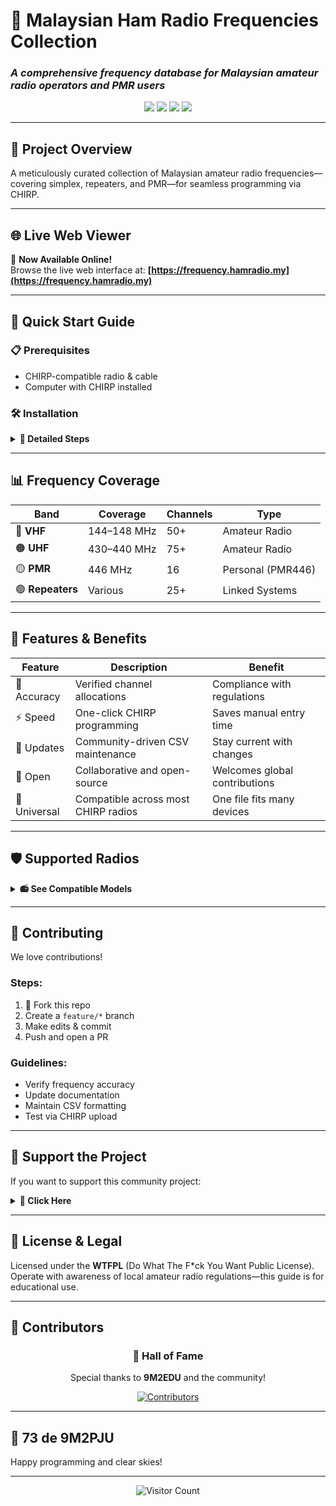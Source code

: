# 📡 Malaysian Ham Radio Frequencies Collection  
### *A comprehensive frequency database for Malaysian amateur radio operators and PMR users*

<p align="center">
  <img src="https://img.shields.io/badge/Ham%20Radio-9M2PJU-red?style=for-the-badge&logo=radio&logoColor=white"/>
  <img src="https://img.shields.io/badge/Malaysia-🇲🇾-blue?style=for-the-badge"/>
  <img src="https://img.shields.io/badge/CHIRP-Compatible-green?style=for-the-badge&logo=github&logoColor=white"/>
  <img src="https://img.shields.io/badge/License-WTFPL-brightgreen?style=for-the-badge"/>
</p>

---

## 🎯 Project Overview

A meticulously curated collection of Malaysian amateur radio frequencies—covering simplex, repeaters, and PMR—for seamless programming via CHIRP.

---

## 🌐 Live Web Viewer

📡 **Now Available Online!**  
Browse the live web interface at: **[https://frequency.hamradio.my](https://frequency.hamradio.my)**

---

## 🚀 Quick Start Guide

### 📋 Prerequisites
- CHIRP-compatible radio & cable
- Computer with CHIRP installed

### 🛠 Installation

<details><summary><b>🔽 Detailed Steps</b></summary>

1. Clone or download CSV files:

   ```bash
   git clone https://github.com/9M2PJU/Malaysian-Ham-Radio-Frequencies.git
   ```

2. Install CHIRP from [chirp.danplanet.com](https://chirp.danplanet.com).

3. Connect and power on your radio via cable.

4. Use CHIRP to import CSV and then upload frequencies to your device.

</details>

---

## 📊 Frequency Coverage

<div align="center">

| **Band**       | **Coverage**   | **Channels** | **Type**           |
|----------------|----------------|--------------|--------------------|
| 🔴 **VHF**     | 144–148 MHz    | 50+          | Amateur Radio      |
| 🟠 **UHF**     | 430–440 MHz    | 75+          | Amateur Radio      |
| 🟡 **PMR**     | 446 MHz        | 16           | Personal (PMR446)  |
| 🟢 **Repeaters** | Various       | 25+          | Linked Systems     |

</div>

---

## 🎨 Features & Benefits

| Feature     | Description                           | Benefit                      |
|-------------|---------------------------------------|------------------------------|
| 🎯 Accuracy | Verified channel allocations          | Compliance with regulations  |
| ⚡ Speed    | One-click CHIRP programming           | Saves manual entry time     |
| 🔄 Updates  | Community-driven CSV maintenance      | Stay current with changes   |
| 🤝 Open     | Collaborative and open-source         | Welcomes global contributions |
| 📱 Universal| Compatible across most CHIRP radios   | One file fits many devices  |

---

## 🛡️ Supported Radios

<details><summary><b>📻 See Compatible Models</b></summary>

Including—but not limited to:
- Baofeng UV‑5R series
- Yaesu FT series
- Icom IC series
- Kenwood TH series
- Wouxun KG series

*Refer to the [CHIRP Supported Radios list](https://chirp.danplanet.com/projects/chirp/wiki/Supported_Radios)*

</details>

---

## 🤝 Contributing

We love contributions!

### Steps:
1. 🍴 Fork this repo  
2. Create a `feature/*` branch  
3. Make edits & commit  
4. Push and open a PR  

### Guidelines:
- Verify frequency accuracy  
- Update documentation  
- Maintain CSV formatting  
- Test via CHIRP upload  

---

## 💖 Support the Project

If you want to support this community project:

<details>
<summary><b>📸 Click Here</b></summary>

<div align="center">
<a href="https://drive.google.com/file/d/1lf1zgIN1Kx5cduZM79n3boGDJQ68uSJ_/view" target="_blank">
  <img src="https://drive.google.com/thumbnail?id=1lf1zgIN1Kx5cduZM79n3boGDJQ68uSJ_&sz=w1000" alt="Support Image" width="250">
</a>
</div>

</details>

---

## 📄 License & Legal

Licensed under the **WTFPL** (Do What The F\*ck You Want Public License).  
Operate with awareness of local amateur radio regulations—this guide is for educational use.

---

## 👥 Contributors

<div align="center">

### 🌟 Hall of Fame  
Special thanks to **9M2EDU** and the community!

<a href="https://github.com/9M2PJU/Malaysian-Ham-Radio-Simplex-and-Repeater-Frequencies/graphs/contributors">
  <img src="https://contrib.rocks/image?repo=9M2PJU/Malaysian-Ham-Radio-Simplex-and-Repeater-Frequencies" alt="Contributors">
</a>

</div>

---

## 📡 73 de 9M2PJU

Happy programming and clear skies!

---

<div align="center">
<img src="https://visitor-badge.laobi.icu/badge?page_id=9M2PJU.Malaysian-Ham-Radio-Frequencies" alt="Visitor Count"/>
</div>
